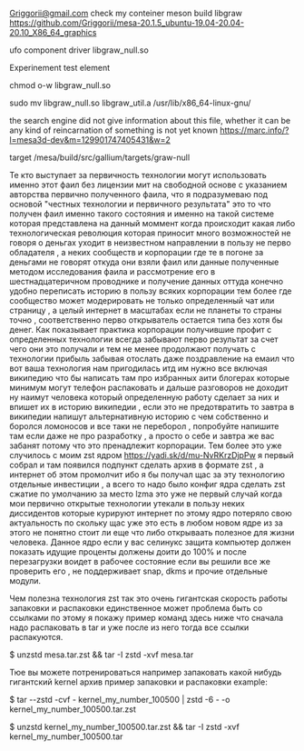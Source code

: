 Griggorii@gmail.com check my conteiner meson build libgraw https://github.com/Griggorii/mesa-20.1.5_ubuntu-19.04-20.04-20.10_X86_64_graphics

ufo component driver libgraw_null.so

Experinement test element 

chmod o-w libgraw_null.so

sudo mv libgraw_null.so libgraw_util.a /usr/lib/x86_64-linux-gnu/


the search engine did not give information about this file, whether it can be any kind of reincarnation of something is not yet known https://marc.info/?l=mesa3d-dev&m=129901747405431&w=2

target /mesa/build/src/gallium/targets/graw-null

Те кто выступает за первичность технологии могут использовать именно этот фаил без лицензии мит на свободной основе с указанием авторства первично полученного фаила, что я подразумеваю под основой "честных технологии и первичного результата" это то что получен фаил именно такого состояния и именно на такой системе которая представлена на данный моммент когда происходит какая либо технологическая революция которая приносит много возможностей не говоря о деньгах уходит в неизвестном направлении в пользу не перво обладателя , а неких сообществ и корпорации где те в погоне за деньгами не говорят откуда они взяли фаил или данные полученные методом исследования фаила и рассмотрение его в шестнадцатеричном проводнике и получение данных оттуда конечно удобно переписать историю в пользу всяких корпорации тем более где сообщество может модерировать не только определенный чат или страницу , а целый интернет в масштабах если не планеты то страны точно , соответственно перво открыватель остается типа без хотя бы денег. Как показывает практика корпорации получившие профит с определенных технологии всегда забывают перво результат за счет чего они это получали и тем не менее продолжают получать с технологии прибыль забывая отослать даже поздравление на емаил что вот ваша технология нам пригодилась итд им нужно все включая википедию что бы написать там про избранных аити блогерах которые минимум могут телефон распаковать и дальше разговоров не доходит ну наимут человека который определенную работу сделает за них и впишет их в историю википедии , если это не предотвратить то завтра в википедии напишут альтернативную историю с чем собственно и боролся ломоносов и все таки не переборол , попробуйте напишите там если даже не про разработку , а просто о себе и завтра же вас забанят потому что это пренадлежит корпорации. Тем более это уже случилось с моим zst ядром https://yadi.sk/d/mu-NvRKrzDjpPw я первый собрал и там появился подпункт сделать архив в формате zst , а интернет об этом промолчит ибо я бы получал щас за эту технологию отдельные инвестиции , а всего то надо было конфиг ядра сделать zst сжатие по умолчанию за место lzma это уже не первый случай когда мои первично открытые технологии утекали в пользу неких диссидентов которые курируют интернет по этому ядро потеряло свою актуальность по скольку щас уже это есть в любом новом ядре из за этого не понятно стоит ли еще что либо открываать полезное для жизни человека. Данное ядро если у вас селинукс защита компьютер должен показать идущие проценты должены доити до 100% и после перезагрузки воидет в рабочее состояние если вы решили все же проверить его , не поддерживает snap, dkms и прочие отдельные модули. 

Чем полезна технология zst так это очень гигантская скорость работы запаковки и распаковки единственное может проблема быть со ссылками по этому я покажу пример команд здесь ниже что сначала надо распаковать в tar и уже после из него тогда все ссылки распакуются.

$ unzstd mesa.tar.zst && tar -I zstd -xvf mesa.tar

Тюе вы можете потренироваться например запаковать какой нибудь гигантский kernel архив пример запаковки и распаковки example:

$ tar --zstd -cvf - kernel_my_number_100500 | zstd -6 - -o kernel_my_number_100500.tar.zst

$ unzstd kernel_my_number_100500.tar.zst && tar -I zstd -xvf kernel_my_number_100500.tar




